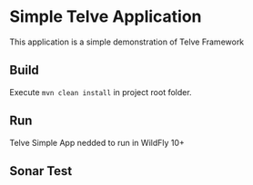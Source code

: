 Simple Telve Application
=========================

This application is a simple demonstration of Telve Framework

## Build 

Execute `mvn clean install` in project root folder.

## Run

Telve Simple App nedded to run in WildFly 10+

## Sonar Test
